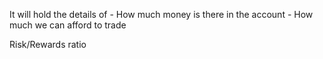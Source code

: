 It will hold the details of 
	- How much money is there in the account
	- How much we can afford to trade

Risk/Rewards ratio 